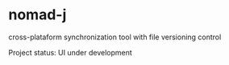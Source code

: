 # nomad-j
cross-plataform synchronization tool with file versioning control

Project status: UI under development